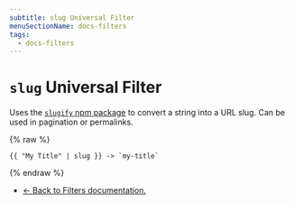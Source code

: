 ```yaml
---
subtitle: slug Universal Filter
menuSectionName: docs-filters
tags:
  - docs-filters
---
```


# `slug` Universal Filter

Uses the [`slugify` npm package](https://www.npmjs.com/package/slugify) to convert a string into a URL slug. Can be used in pagination or permalinks.

{% raw %}

```
{{ "My Title" | slug }} -> `my-title`
```

{% endraw %}

- [← Back to Filters documentation.](/docs/filters/)
